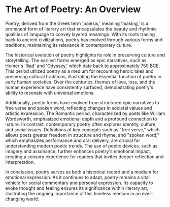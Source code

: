 # The Art of Poetry: An Overview

Poetry, derived from the Greek term 'poiesis,' meaning 'making,' is a prominent form of literary art that encapsulates the beauty and rhythmic qualities of language to convey layered meanings. With its roots tracing back to ancient civilizations, poetry has evolved through various forms and traditions, maintaining its relevance in contemporary culture.

The historical evolution of poetry highlights its role in preserving culture and storytelling. The earliest forms emerged as epic narratives, such as Homer's 'Iliad' and 'Odyssey,' which date back to approximately 750 BCE. This period utilized poetry as a medium for recounting heroic tales and preserving cultural traditions, illustrating the essential function of poetry in early human societies. Over the centuries, themes of love, loss, and the human experience have consistently surfaced, demonstrating poetry's ability to resonate with universal emotions.

Additionally, poetic forms have evolved from structured epic narratives to free verse and spoken word, reflecting changes in societal values and artistic expression. The Romantic period, characterized by poets like William Wordsworth, emphasized emotional depth and a profound connection to nature. In contrast, contemporary poetry often explores identity, culture, and social issues. Definitions of key concepts such as "free verse," which allows poets greater freedom in structure and rhyme, and "spoken word," which emphasizes performance and oral delivery, are crucial for understanding modern poetic trends. The use of poetic devices, such as imagery and assonance, further enhances poetry's emotional impact, creating a sensory experience for readers that invites deeper reflection and interpretation.

In conclusion, poetry serves as both a historical record and a medium for emotional expression. As it continues to adapt, poetry remains a vital vehicle for social commentary and personal expression. Its capacity to evoke thought and feeling ensures its significance within literary art, illustrating the ongoing importance of this timeless medium in an ever-changing world.